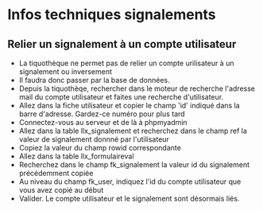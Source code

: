  # Infos techniques signalements

## Relier un signalement à un compte utilisateur

* La tiquothèque ne permet pas de relier un compte urilisateur à un signalement ou inversement
* Il faudra donc passer par la base de données.
* Depuis la tiquothèqe, rechercher dans le moteur de recherche l'adresse mail du compte utilisateur et faites une recherche d'utilisateur. 
* Allez dans la fiche utilisateur et copier le champ 'id' indiqué dans la barre d'adresse. Gardez-ce numéro pour plus tard
* Connectez-vous au serveur et de là à phpmyadmin
* Allez dans la table llx_signalement et recherchez dans le champ ref la valeur de signalement donnné par l'utilisateur
* Copiez la valeur du champ rowid correspondante 
* Allez dans la table llx_formulaireval
* Recherchez dans le champ fk_signalement la valeur id du signalement précédemment copiée
* Au niveau du champ fk_user, indiquez l'id du compte utilisateur que vous avez copié au début
* Valider. Le compte utilisateur et le signalement sont désormais liés.





